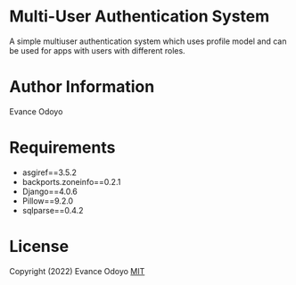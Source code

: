 # Multi-User Authentication System
A simple multiuser authentication system which uses profile model and can be used for apps with users with different roles.

# Author Information 
Evance Odoyo

# Requirements 
* asgiref==3.5.2
* backports.zoneinfo==0.2.1
* Django==4.0.6
* Pillow==9.2.0
* sqlparse==0.4.2


# License
Copyright (2022) Evance Odoyo
[MIT](https://opensource.org/licenses/MIT)
